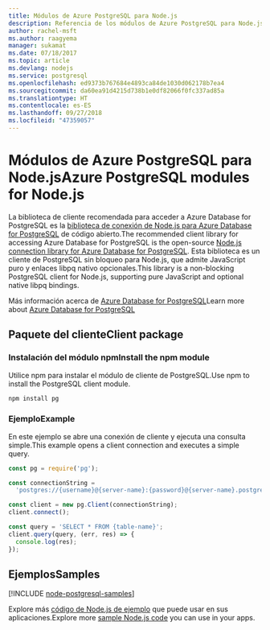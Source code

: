 ```yaml
---
title: Módulos de Azure PostgreSQL para Node.js
description: Referencia de los módulos de Azure PostgreSQL para Node.js
author: rachel-msft
ms.author: raagyema
manager: sukamat
ms.date: 07/18/2017
ms.topic: article
ms.devlang: nodejs
ms.service: postgresql
ms.openlocfilehash: ed9373b767684e4893ca84de1030d062178b7ea4
ms.sourcegitcommit: da60ea91d4215d738b1e0df82066f0fc337ad85a
ms.translationtype: HT
ms.contentlocale: es-ES
ms.lasthandoff: 09/27/2018
ms.locfileid: "47359057"
---
```

# <a name="azure-postgresql-modules-for-nodejs"></a><span data-ttu-id="0f6ec-103">Módulos de Azure PostgreSQL para Node.js</span><span class="sxs-lookup"><span data-stu-id="0f6ec-103">Azure PostgreSQL modules for Node.js</span></span>

<span data-ttu-id="0f6ec-104">La biblioteca de cliente recomendada para acceder a Azure Database for PostgreSQL es la [biblioteca de conexión de Node.js para Azure Database for PostgreSQL](https://www.npmjs.com/package/pg) de código abierto.</span><span class="sxs-lookup"><span data-stu-id="0f6ec-104">The recommended client library for accessing Azure Database for PostgreSQL is the open-source [Node.js connection library for Azure Database for PostgreSQL](https://www.npmjs.com/package/pg).</span></span> <span data-ttu-id="0f6ec-105">Esta biblioteca es un cliente de PostgreSQL sin bloqueo para Node.js, que admite JavaScript puro y enlaces libpq nativo opcionales.</span><span class="sxs-lookup"><span data-stu-id="0f6ec-105">This library is a non-blocking PostgreSQL client for Node.js, supporting pure JavaScript and optional native libpq bindings.</span></span>

<span data-ttu-id="0f6ec-106">Más información acerca de [Azure Database for PostgreSQL](https://docs.microsoft.com/azure/postgresql/)</span><span class="sxs-lookup"><span data-stu-id="0f6ec-106">Learn more about [Azure Database for PostgreSQL](https://docs.microsoft.com/azure/postgresql/)</span></span>

## <a name="client-package"></a><span data-ttu-id="0f6ec-107">Paquete del cliente</span><span class="sxs-lookup"><span data-stu-id="0f6ec-107">Client package</span></span>

### <a name="install-the-npm-module"></a><span data-ttu-id="0f6ec-108">Instalación del módulo npm</span><span class="sxs-lookup"><span data-stu-id="0f6ec-108">Install the npm module</span></span>

<span data-ttu-id="0f6ec-109">Utilice npm para instalar el módulo de cliente de PostgreSQL.</span><span class="sxs-lookup"><span data-stu-id="0f6ec-109">Use npm to install the PostgreSQL client module.</span></span>

```bash
npm install pg
```   

### <a name="example"></a><span data-ttu-id="0f6ec-110">Ejemplo</span><span class="sxs-lookup"><span data-stu-id="0f6ec-110">Example</span></span>

<span data-ttu-id="0f6ec-111">En este ejemplo se abre una conexión de cliente y ejecuta una consulta simple.</span><span class="sxs-lookup"><span data-stu-id="0f6ec-111">This example opens a client connection and executes a simple query.</span></span>

```javascript
const pg = require('pg');

const connectionString =
  'postgres://{username}@{server-name}:{password}@{server-name}.postgres.database.azure.com:5432/{database-name}?ssl=true';

const client = new pg.Client(connectionString);
client.connect();

const query = 'SELECT * FROM {table-name}';
client.query(query, (err, res) => {
  console.log(res);
});
```

## <a name="samples"></a><span data-ttu-id="0f6ec-112">Ejemplos</span><span class="sxs-lookup"><span data-stu-id="0f6ec-112">Samples</span></span>

[!INCLUDE [node-postgresql-samples](../docs-ref-conceptual/includes/postgresql-samples.md)]

<span data-ttu-id="0f6ec-113">Explore más [código de Node.js de ejemplo](https://azure.microsoft.com/resources/samples/?platform=nodejs) que puede usar en sus aplicaciones.</span><span class="sxs-lookup"><span data-stu-id="0f6ec-113">Explore more [sample Node.js code](https://azure.microsoft.com/resources/samples/?platform=nodejs) you can use in your apps.</span></span>
